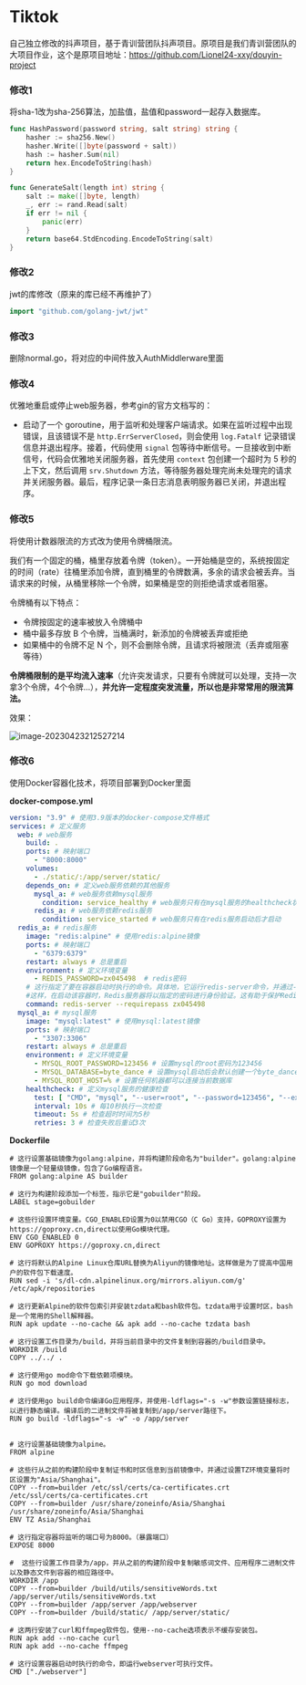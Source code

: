 # Tiktok
自己独立修改的抖声项目，基于青训营团队抖声项目。原项目是我们青训营团队的大项目作业，这个是原项目地址：https://github.com/Lionel24-xxy/douyin-project





### 修改1

将sha-1改为sha-256算法，加盐值，盐值和password一起存入数据库。

```Go
func HashPassword(password string, salt string) string {
	hasher := sha256.New()
	hasher.Write([]byte(password + salt))
	hash := hasher.Sum(nil)
	return hex.EncodeToString(hash)
}

func GenerateSalt(length int) string {
	salt := make([]byte, length)
	_, err := rand.Read(salt)
	if err != nil {
		panic(err)
	}
	return base64.StdEncoding.EncodeToString(salt)
}
```





### 修改2

jwt的库修改（原来的库已经不再维护了）

```go
import "github.com/golang-jwt/jwt"
```





### 修改3

删除normal.go，将对应的中间件放入AuthMiddlerware里面





### 修改4

优雅地重启或停止web服务器，参考gin的官方文档写的：

- 启动了一个 goroutine，用于监听和处理客户端请求。如果在监听过程中出现错误，且该错误不是 `http.ErrServerClosed`，则会使用 `log.Fatalf` 记录错误信息并退出程序。接着，代码使用 `signal` 包等待中断信号。一旦接收到中断信号，代码会优雅地关闭服务器，首先使用 `context` 包创建一个超时为 5 秒的上下文，然后调用 `srv.Shutdown` 方法，等待服务器处理完尚未处理完的请求并关闭服务器。最后，程序记录一条日志消息表明服务器已关闭，并退出程序。





### 修改5

将使用计数器限流的方式改为使用令牌桶限流。

我们有一个固定的桶，桶里存放着令牌（token）。一开始桶是空的，系统按固定的时间（rate）往桶里添加令牌，直到桶里的令牌数满，多余的请求会被丢弃。当请求来的时候，从桶里移除一个令牌，如果桶是空的则拒绝请求或者阻塞。

令牌桶有以下特点：

- 令牌按固定的速率被放入令牌桶中
- 桶中最多存放 B 个令牌，当桶满时，新添加的令牌被丢弃或拒绝
- 如果桶中的令牌不足 N 个，则不会删除令牌，且请求将被限流（丢弃或阻塞等待）

**令牌桶限制的是平均流入速率**（允许突发请求，只要有令牌就可以处理，支持一次拿3个令牌，4个令牌...），**并允许一定程度突发流量，所以也是非常常用的限流算法。**

效果：

![image-20230423212527214](https://blog-1314857283.cos.ap-shanghai.myqcloud.com/images/202304232125307.png)





### 修改6

使用Docker容器化技术，将项目部署到Docker里面

**docker-compose.yml**

```yml
version: "3.9" # 使用3.9版本的docker-compose文件格式
services: # 定义服务
  web: # web服务
    build: .
    ports: # 映射端口
      - "8000:8000"
    volumes:
      - ./static/:/app/server/static/
    depends_on: # 定义web服务依赖的其他服务
      mysql_a: # web服务依赖mysql服务
        condition: service_healthy # web服务只有在mysql服务的healthcheck状态为healthy时才启动
      redis_a: # web服务依赖redis服务
        condition: service_started # web服务只有在redis服务启动后才启动
  redis_a: # redis服务
    image: "redis:alpine" # 使用redis:alpine镜像
    ports: # 映射端口
      - "6379:6379"
    restart: always # 总是重启
    environment: # 定义环境变量
      - REDIS_PASSWORD=zx045498  # redis密码
    # 这行指定了要在容器启动时执行的命令。具体地，它运行redis-server命令，并通过--requirepass选项设置Redis服务器的密码为zx045498。
    #这样，在启动该容器时，Redis服务器将以指定的密码进行身份验证。这有助于保护Redis实例免受未经授权的访问
    command: redis-server --requirepass zx045498
  mysql_a: # mysql服务
    image: "mysql:latest" # 使用mysql:latest镜像
    ports: # 映射端口
      - "3307:3306"
    restart: always # 总是重启
    environment: # 定义环境变量
      - MYSQL_ROOT_PASSWORD=123456 # 设置mysql的root密码为123456
      - MYSQL_DATABASE=byte_dance # 设置mysql启动后会默认创建一个byte_dance的database
      - MYSQL_ROOT_HOST=% # 设置任何机器都可以连接当前数据库
    healthcheck: # 定义mysql服务的健康检查
      test: [ "CMD", "mysql", "--user=root", "--password=123456", "--execute", "SHOW DATABASES;" ] # 使用mysql命令来检查数据库是否可用
      interval: 10s # 每10秒执行一次检查
      timeout: 5s # 检查超时时间为5秒
      retries: 3 # 检查失败后重试3次
```



**Dockerfile**

```shell
# 这行设置基础镜像为golang:alpine，并将构建阶段命名为"builder"。golang:alpine镜像是一个轻量级镜像，包含了Go编程语言。
FROM golang:alpine AS builder

# 这行为构建阶段添加一个标签，指示它是"gobuilder"阶段。
LABEL stage=gobuilder

# 这些行设置环境变量。CGO_ENABLED设置为0以禁用CGO（C Go）支持，GOPROXY设置为https://goproxy.cn,direct以使用Go模块代理。
ENV CGO_ENABLED 0
ENV GOPROXY https://goproxy.cn,direct

# 这行将默认的Alpine Linux仓库URL替换为Aliyun的镜像地址。这样做是为了提高中国用户的软件包下载速度。
RUN sed -i 's/dl-cdn.alpinelinux.org/mirrors.aliyun.com/g' /etc/apk/repositories

# 这行更新Alpine的软件包索引并安装tzdata和bash软件包。tzdata用于设置时区，bash是一个常用的Shell解释器。
RUN apk update --no-cache && apk add --no-cache tzdata bash

# 这行设置工作目录为/build，并将当前目录中的文件复制到容器的/build目录中。
WORKDIR /build
COPY ../../ .

# 这行使用go mod命令下载依赖项模块。
RUN go mod download

# 这行使用go build命令编译Go应用程序，并使用-ldflags="-s -w"参数设置链接标志，以进行静态编译。编译后的二进制文件将被复制到/app/server路径下。
RUN go build -ldflags="-s -w" -o /app/server


# 这行设置基础镜像为alpine。
FROM alpine

# 这些行从之前的构建阶段中复制证书和时区信息到当前镜像中，并通过设置TZ环境变量将时区设置为"Asia/Shanghai"。
COPY --from=builder /etc/ssl/certs/ca-certificates.crt /etc/ssl/certs/ca-certificates.crt
COPY --from=builder /usr/share/zoneinfo/Asia/Shanghai /usr/share/zoneinfo/Asia/Shanghai
ENV TZ Asia/Shanghai

# 这行指定容器将监听的端口号为8000。（暴露端口）
EXPOSE 8000

#  这些行设置工作目录为/app，并从之前的构建阶段中复制敏感词文件、应用程序二进制文件以及静态文件到容器的相应路径中。
WORKDIR /app
COPY --from=builder /build/utils/sensitiveWords.txt /app/server/utils/sensitiveWords.txt
COPY --from=builder /app/server /app/webserver
COPY --from=builder /build/static/ /app/server/static/

# 这两行安装了curl和ffmpeg软件包，使用--no-cache选项表示不缓存安装包。
RUN apk add --no-cache curl
RUN apk add --no-cache ffmpeg

# 这行设置容器启动时执行的命令，即运行webserver可执行文件。
CMD ["./webserver"]
```

